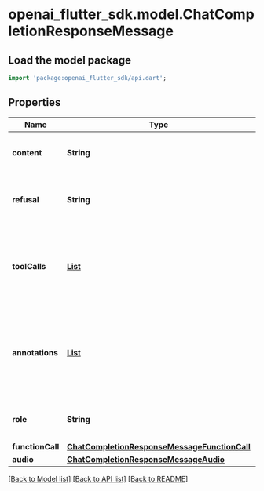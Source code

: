 # openai_flutter_sdk.model.ChatCompletionResponseMessage

## Load the model package
```dart
import 'package:openai_flutter_sdk/api.dart';
```

## Properties
Name | Type | Description | Notes
------------ | ------------- | ------------- | -------------
**content** | **String** | The contents of the message. | 
**refusal** | **String** | The refusal message generated by the model. | 
**toolCalls** | [**List<ChatCompletionMessageToolCall>**](ChatCompletionMessageToolCall.md) | The tool calls generated by the model, such as function calls. | [optional] [default to const []]
**annotations** | [**List<ChatCompletionResponseMessageAnnotationsInner>**](ChatCompletionResponseMessageAnnotationsInner.md) | Annotations for the message, when applicable, as when using the [web search tool](/docs/guides/tools-web-search?api-mode=chat).  | [optional] [default to const []]
**role** | **String** | The role of the author of this message. | 
**functionCall** | [**ChatCompletionResponseMessageFunctionCall**](ChatCompletionResponseMessageFunctionCall.md) |  | [optional] 
**audio** | [**ChatCompletionResponseMessageAudio**](ChatCompletionResponseMessageAudio.md) |  | [optional] 

[[Back to Model list]](../README.md#documentation-for-models) [[Back to API list]](../README.md#documentation-for-api-endpoints) [[Back to README]](../README.md)


